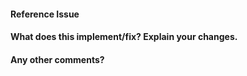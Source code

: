 <!--
Thanks for contributing a pull request! Please ensure you have taken a look at
the contribution guidelines: https://github.com/bmcfee/pyrubberband/blob/main/CONTRIBUTING.md#how-to-contribute
-->
#### Reference Issue
<!-- Example: Fixes #123 -->


#### What does this implement/fix? Explain your changes.


#### Any other comments?

